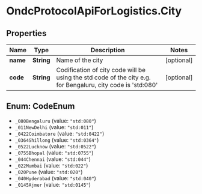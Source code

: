# OndcProtocolApiForLogistics.City

## Properties
Name | Type | Description | Notes
------------ | ------------- | ------------- | -------------
**name** | **String** | Name of the city | [optional] 
**code** | **String** | Codification of city code will be using the std code of the city e.g. for Bengaluru, city code is &#x27;std:080&#x27; | [optional] 

<a name="CodeEnum"></a>
## Enum: CodeEnum

* `_080Bengaluru` (value: `"std:080"`)
* `_011NewDelhi` (value: `"std:011"`)
* `_0422Coimbatore` (value: `"std:0422"`)
* `_0364Shillong` (value: `"std:0364"`)
* `_0522Lucknow` (value: `"std:0522"`)
* `_0755Bhopal` (value: `"std:0755"`)
* `_044Chennai` (value: `"std:044"`)
* `_022Mumbai` (value: `"std:022"`)
* `_020Pune` (value: `"std:020"`)
* `_040Hyderabad` (value: `"std:040"`)
* `_0145Ajmer` (value: `"std:0145"`)

